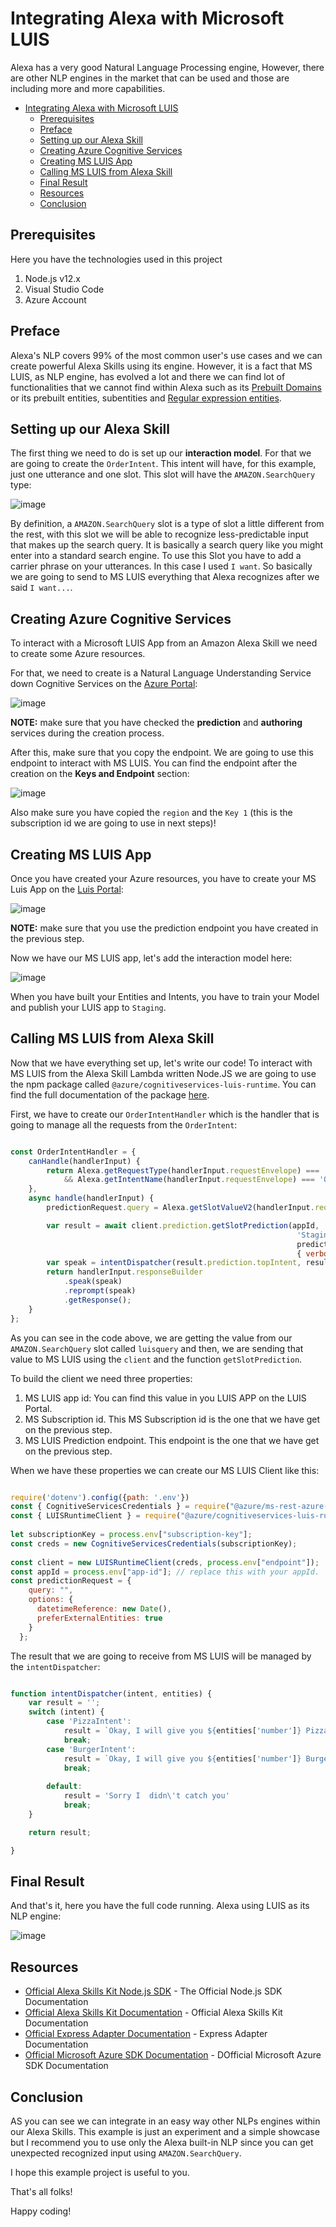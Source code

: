 # Integrating Alexa with Microsoft LUIS

Alexa has a very good Natural Language Processing engine, However, there are other NLP engines in the market that can be used and those are including more and more capabilities.

<!-- TOC -->

- [Integrating Alexa with Microsoft LUIS](#integrating-alexa-with-microsoft-luis)
  - [Prerequisites](#prerequisites)
  - [Preface](#preface)
  - [Setting up our Alexa Skill](#setting-up-our-alexa-skill)
  - [Creating Azure Cognitive Services](#creating-azure-cognitive-services)
  - [Creating MS LUIS App](#creating-ms-luis-app)
  - [Calling MS LUIS from Alexa Skill](#calling-ms-luis-from-alexa-skill)
  - [Final Result](#final-result)
  - [Resources](#resources)
  - [Conclusion](#conclusion)

<!-- /TOC -->

## Prerequisites

Here you have the technologies used in this project
1. Node.js v12.x
2. Visual Studio Code
3. Azure Account

## Preface

Alexa's NLP covers 99% of the most common user's use cases and we can create powerful Alexa Skills using its engine. However, it is a fact that MS LUIS, as NLP engine, has evolved a lot and there we can find lot of functionalities that we cannot find within Alexa such as its [Prebuilt Domains](https://docs.microsoft.com/en-us/azure/cognitive-services/luis/howto-add-prebuilt-models) or its prebuilt entities, subentities and [Regular expression entities](https://docs.microsoft.com/en-us/azure/cognitive-services/luis/luis-how-to-add-entities).


## Setting up our Alexa Skill

The first thing we need to do is set up our **interaction model**. For that we are going to create the `OrderIntent`. This intent will have, for this example, just one utterance and one slot. This slot will have the `AMAZON.SearchQuery` type:

![image](./img/alexa-interaction-model.png)

By definition, a `AMAZON.SearchQuery` slot is a type of slot a little different from the rest, with this slot we will be able to recognize less-predictable input that makes up the search query. It is basically a search query like you might enter into a standard search engine. To use this Slot you have to add a carrier phrase on your utterances. In this case I used `I want`. So basically we are going to send to MS LUIS everything that Alexa recognizes after we said `I want...`.

## Creating Azure Cognitive Services

To interact with a Microsoft LUIS App from an Amazon Alexa Skill we need to create some Azure resources.

For that, we need to create is a Natural Language Understanding Service down Cognitive Services on the [Azure Portal](https://portal.azure.com/):

![image](./img/azure-resources.png)

**NOTE:** make sure that you have checked the **prediction** and **authoring** services during the creation process.

After this, make sure that you copy the endpoint. We are going to use this endpoint to interact with MS LUIS. You can find the endpoint after the creation on the **Keys and Endpoint** section:

![image](./img/endpoint.png)

Also make sure you have copied the `region` and the `Key 1` (this is the subscription id we are going to use in next steps)!

## Creating MS LUIS App

Once you have created your Azure resources, you have to create your MS Luis App on the [Luis Portal](https://www.luis.ai/):

![image](./img/luis-app.png)

**NOTE:** make sure that you use the prediction endpoint you have created in the previous step.

Now we have our MS LUIS app, let's add the interaction model here:

![image](./img/luis-interaction-model.png)

When you have built your Entities and Intents, you have to train your Model and publish your LUIS app to `Staging`.

## Calling MS LUIS from Alexa Skill

Now that we have everything set up, let's write our code! To interact with MS LUIS from the Alexa Skill Lambda written Node.JS we are going to use the npm package called `@azure/cognitiveservices-luis-runtime`. You can find the full documentation of the package [here](https://www.npmjs.com/package/@azure/cognitiveservices-luis-runtime).

First, we have to create our `OrderIntentHandler` which is the handler that is going to manage all the requests from the `OrderIntent`:

```javascript

const OrderIntentHandler = {
    canHandle(handlerInput) {
        return Alexa.getRequestType(handlerInput.requestEnvelope) === 'IntentRequest'
            && Alexa.getIntentName(handlerInput.requestEnvelope) === 'OrderIntent';
    },
    async handle(handlerInput) {
        predictionRequest.query = Alexa.getSlotValueV2(handlerInput.requestEnvelope, 'luisquery').value;

        var result = await client.prediction.getSlotPrediction(appId, 
                                                                'Staging', 
                                                                predictionRequest, 
                                                                { verbose: true, showAllIntents: true });
        var speak = intentDispatcher(result.prediction.topIntent, result.prediction.entities)
        return handlerInput.responseBuilder
            .speak(speak)
            .reprompt(speak)
            .getResponse();
    }
};

```

As you can see in the code above, we are getting the value from our `AMAZON.SearchQuery` slot called `luisquery` and then, we are sending that value to MS LUIS using the `client` and the function `getSlotPrediction`.

To build the client we need three properties:
1. MS LUIS app id: You can find this value in you LUIS APP on the LUIS Portal.
2. MS Subscription id. This MS Subscription id is the one that we have get on the previous step.
3. MS LUIS Prediction endpoint. This endpoint is the one that we have get on the previous step.

When we have these properties we can create our MS LUIS Client like this:
```javascript

require('dotenv').config({path: '.env'})
const { CognitiveServicesCredentials } = require("@azure/ms-rest-azure-js");
const { LUISRuntimeClient } = require("@azure/cognitiveservices-luis-runtime");
 
let subscriptionKey = process.env["subscription-key"];
const creds = new CognitiveServicesCredentials(subscriptionKey);
 
const client = new LUISRuntimeClient(creds, process.env["endpoint"]);
const appId = process.env["app-id"]; // replace this with your appId.
const predictionRequest = {
    query: "",
    options: {
      datetimeReference: new Date(),
      preferExternalEntities: true
    }
  };
```

The result that we are going to receive from MS LUIS will be managed by the `intentDispatcher`:

```javascript

function intentDispatcher(intent, entities) {
    var result = '';
    switch (intent) {
        case 'PizzaIntent':
            result = `Okay, I will give you ${entities['number']} Pizzas`
            break;
        case 'BurgerIntent':
            result = `Okay, I will give you ${entities['number']} Burgers`
            break;
    
        default:
            result = 'Sorry I  didn\'t catch you'
            break;
    }

    return result;

}

```

## Final Result

And that's it, here you have the full code running. Alexa using LUIS as its NLP engine:

![image](./img/final-test.png)


## Resources
* [Official Alexa Skills Kit Node.js SDK](https://www.npmjs.com/package/ask-sdk) - The Official Node.js SDK Documentation
* [Official Alexa Skills Kit Documentation](https://developer.amazon.com/docs/ask-overviews/build-skills-with-the-alexa-skills-kit.html) - Official Alexa Skills Kit Documentation
* [Official Express Adapter Documentation](https://developer.amazon.com/en-US/docs/alexa/alexa-skills-kit-sdk-for-nodejs/host-web-service.html) - Express Adapter Documentation
* [Official Microsoft Azure SDK Documentation](https://github.com/Azure/azure-sdk-for-js) - DOfficial Microsoft Azure SDK Documentation

## Conclusion 

AS you can see we can integrate in an easy way other NLPs engines within our Alexa Skills. This example is just an experiment and a simple showcase but I recommend you to use only the Alexa built-in NLP since you can get unexpected recognized input  using `AMAZON.SearchQuery`.

I hope this example project is useful to you.

That's all folks!

Happy coding!



